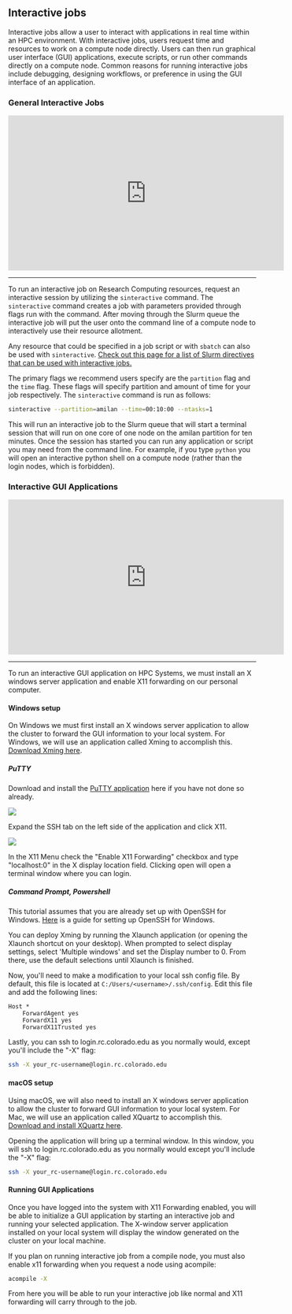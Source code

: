 ## Interactive jobs

Interactive jobs allow a user to interact with applications in real time within an HPC environment. With interactive jobs, users request time and resources to work on a compute node directly. Users can then run graphical user interface (GUI) applications, execute scripts, or run other commands directly on a compute node.  Common reasons for running interactive jobs include debugging, designing workflows, or preference in using the GUI interface of an application.

### General Interactive Jobs

<iframe width="560" height="315" src="https://www.youtube.com/embed/s53sjDubBpo" frameborder="0" allow="autoplay; encrypted-media" allowfullscreen></iframe>

---

To run an interactive job on Research Computing resources, request an interactive session by utilizing the `sinteractive` command.  The `sinteractive` command creates a job with parameters provided through flags run with the command. After moving through the Slurm queue the interactive job will put the user onto the command line of a compute node to interactively use their resource allotment. 

Any resource that could be specified in a job script or with `sbatch` can also be used with `sinteractive`. [Check out this page for a list of Slurm directives that can be used with interactive jobs.](job-resources.html) 

The primary flags we recommend users specify are the `partition` flag and the `time` flag. These flags will specify partition and amount of time for your job respectively. The `sinteractive` command is run as follows:

```bash
sinteractive --partition=amilan --time=00:10:00 --ntasks=1
```

This will run an interactive job to the Slurm queue that will start a terminal session that will run on one core of one node on the amilan partition for ten minutes. Once the session has started you can run any application or script you may need from the command line.  For example, if you type `python` you will open an interactive python shell on a compute node (rather than the login nodes, which is forbidden). 

### Interactive GUI Applications

<iframe width="560" height="315" src="https://www.youtube.com/embed/DFnHsMxPC5w" frameborder="0" allow="autoplay; encrypted-media" allowfullscreen></iframe>

---

To run an interactive GUI application on HPC Systems, we must install an X windows server application and enable X11 forwarding on our personal computer.

#### Windows setup

On Windows we must first install an X windows server application to allow the cluster to forward the GUI information to your local system. For Windows, we will use an application called Xming to accomplish
this. [Download Xming here](https://sourceforge.net/projects/xming/).

##### PuTTY

Download and install the [PuTTY application](https://www.chiark.greenend.org.uk/~sgtatham/putty/latest.html) here if you have not done so already.

![](https://raw.githubusercontent.com/ResearchComputing/Research-Computing-User-Tutorials/master/Interactive-Jobs/putty-1.png)

Expand the SSH tab on the left side of the application and click X11.

![](https://raw.githubusercontent.com/ResearchComputing/Research-Computing-User-Tutorials/master/Interactive-Jobs/putty-2.png)

In the X11 Menu check the "Enable X11 Forwarding" checkbox and type "localhost:0" in the X display location field.  Clicking open will open a terminal window where you can login.

##### Command Prompt, Powershell

This tutorial assumes that you are already set up with OpenSSH for Windows. [Here](https://learn.microsoft.com/en-us/windows-server/administration/openssh/openssh_install_firstuse?tabs=gui) is a guide for setting up OpenSSH for Windows. 

You can deploy Xming by running the Xlaunch application (or opening the Xlaunch shortcut on your desktop). When prompted to select display settings, select 'Multiple windows' and set the Display number to 0. From there, use the default selections until Xlaunch is finished.

Now, you'll need to make a modification to your local ssh config file. By default, this file is located at ```C:/Users/<username>/.ssh/config```. Edit this file and add the following lines: 

```
Host *
    ForwardAgent yes
    ForwardX11 yes
    ForwardX11Trusted yes
```

Lastly, you can ssh to login.rc.colorado.edu as you normally would, except you'll include the "-X" flag:

```bash
ssh -X your_rc-username@login.rc.colorado.edu
```

#### macOS setup

Using macOS, we will also need to install an X windows server application to allow the cluster to forward GUI information to your local system. For Mac, we will use an application called XQuartz to accomplish this. [Download and install XQuartz here](https://www.xquartz.org/).

Opening the application will bring up a terminal window. In this window, you will ssh to login.rc.colorado.edu as you normally would except you'll include the "-X" flag:

```bash
ssh -X your_rc-username@login.rc.colorado.edu
```

#### Running GUI Applications

Once you have logged into the system with X11 Forwarding enabled, you will be able to initialize a GUI application by starting an interactive job and running your selected application. The X-window server application installed on your local system will display the window generated on the cluster on your local machine.

If you plan on running interactive job from a compile node, you must also enable x11 forwarding when you request a node using acompile:

```bash
acompile -X
```

From here you will be able to run your interactive job like normal and X11 forwarding will carry through to the job. 





